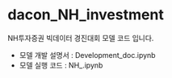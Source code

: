 # dacon_NH_investment
NH투자증권 빅데이터 경진대회 모델 코드 입니다.
- 모델 개발 설명서 : Development_doc.ipynb
- 모델 실행 코드 : NH_.ipynb
